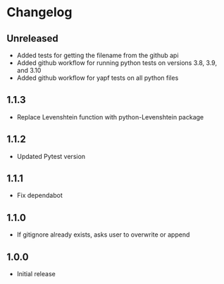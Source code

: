 # Changelog

## Unreleased

- Added tests for getting the filename from the github api
- Added github workflow for running python tests on versions 3.8, 3.9, and 3.10
- Added github workflow for yapf tests on all python files

## 1.1.3

- Replace Levenshtein function with python-Levenshtein package

## 1.1.2

- Updated Pytest version

## 1.1.1

- Fix dependabot

## 1.1.0

- If gitignore already exists, asks user to overwrite or append

## 1.0.0

- Initial release

